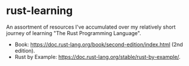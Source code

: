 # rust-learning
An assortment of resources I've accumulated over my relatively short journey of learning "The Rust Programming Language".

* Book: https://doc.rust-lang.org/book/second-edition/index.html (2nd edition).
* Rust by Example: https://doc.rust-lang.org/stable/rust-by-example/. 
